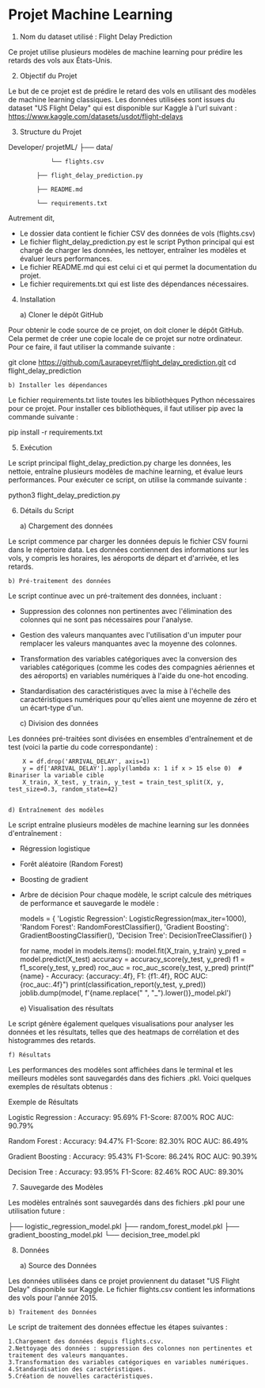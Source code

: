 # Projet Machine Learning 


1.  Nom du dataset utilisé : Flight Delay Prediction

Ce projet utilise plusieurs modèles de machine learning pour prédire les retards des vols aux États-Unis.



2.  Objectif du Projet

Le but de ce projet est de prédire le retard des vols en utilisant des modèles de machine learning classiques. Les données utilisées sont issues du dataset "US Flight Delay" qui est disponible sur Kaggle à l'url suivant : https://www.kaggle.com/datasets/usdot/flight-delays



3.  Structure du Projet

Developer/ projetML/ 	├── data/ 

				└── flights.csv 

			├── flight_delay_prediction.py 

			├── README.md

			└── requirements.txt


Autrement dit, 

- Le dossier data contient le fichier CSV des données de vols (flights.csv)
- Le fichier flight_delay_prediction.py est le script Python principal qui est chargé de charger les données, les nettoyer, entraîner les modèles et évaluer leurs performances.
- Le fichier README.md qui est celui ci et qui permet la documentation du projet.
- Le fichier requirements.txt qui est liste des dépendances nécessaires.



4. Installation

	a) Cloner le dépôt GitHub

Pour obtenir le code source de ce projet, on doit cloner le dépôt GitHub. Cela permet de créer une copie locale de ce projet sur notre ordinateur. Pour ce faire, il faut utiliser la commande suivante : 

git clone https://github.com/Laurapeyret/flight_delay_prediction.git
cd flight_delay_prediction

	b) Installer les dépendances

Le fichier requirements.txt liste toutes les bibliothèques Python nécessaires pour ce projet. Pour installer ces bibliothèques, il faut utiliser pip avec la commande suivante :

pip install -r requirements.txt



5. Exécution

Le script principal flight_delay_prediction.py charge les données, les nettoie, entraîne plusieurs modèles de machine learning, et évalue leurs performances. Pour exécuter ce script, on utilise la commande suivante :

python3 flight_delay_prediction.py



6. Détails du Script

	a) Chargement des données

Le script commence par charger les données depuis le fichier CSV fourni dans le répertoire data. Les données contiennent des informations sur les vols, y compris les horaires, les aéroports de départ et d'arrivée, et les retards.


	b) Pré-traitement des données

Le script continue avec un pré-traitement des données, incluant :

- Suppression des colonnes non pertinentes avec l'élimination des colonnes qui ne sont pas nécessaires pour l'analyse.
- Gestion des valeurs manquantes avec l'utilisation d'un imputer pour remplacer les valeurs manquantes avec la moyenne des colonnes.
- Transformation des variables catégoriques avec la conversion des variables catégoriques (comme les codes des compagnies aériennes et des aéroports) en variables numériques à l'aide du one-hot encoding.
- Standardisation des caractéristiques avec la mise à l'échelle des caractéristiques numériques pour qu'elles aient une moyenne de zéro et un écart-type d'un.


	c) Division des données

Les données pré-traitées sont divisées en ensembles d'entraînement et de test (voici la partie du code correspondante) : 

		X = df.drop('ARRIVAL_DELAY', axis=1)
		y = df['ARRIVAL_DELAY'].apply(lambda x: 1 if x > 15 else 0)  # Binariser la variable cible
		X_train, X_test, y_train, y_test = train_test_split(X, y, test_size=0.3, random_state=42)


	d) Entraînement des modèles

Le script entraîne plusieurs modèles de machine learning sur les données d'entraînement :

- Régression logistique
- Forêt aléatoire (Random Forest)
- Boosting de gradient
- Arbre de décision
Pour chaque modèle, le script calcule des métriques de performance et sauvegarde le modèle :

	models = {
	    'Logistic Regression': LogisticRegression(max_iter=1000),
	    'Random Forest': RandomForestClassifier(),
	    'Gradient Boosting': GradientBoostingClassifier(),
	    'Decision Tree': DecisionTreeClassifier()
	}

	for name, model in models.items():
	    model.fit(X_train, y_train)
	    y_pred = model.predict(X_test)
	    accuracy = accuracy_score(y_test, y_pred)
	    f1 = f1_score(y_test, y_pred)
	    roc_auc = roc_auc_score(y_test, y_pred)
	    print(f"{name} - Accuracy: {accuracy:.4f}, F1: {f1:.4f}, ROC AUC: {roc_auc:.4f}")
	    print(classification_report(y_test, y_pred))
	    joblib.dump(model, f'{name.replace(" ", "_").lower()}_model.pkl')


	e) Visualisation des résultats

Le script génère également quelques visualisations pour analyser les données et les résultats, telles que des heatmaps de corrélation et des histogrammes des retards.


	f) Résultats

Les performances des modèles sont affichées dans le terminal et les meilleurs modèles sont sauvegardés dans des fichiers .pkl. Voici quelques exemples de résultats obtenus :

Exemple de Résultats

Logistic Regression :
	Accuracy: 95.69%
	F1-Score: 87.00%
	ROC AUC: 90.79%

Random Forest :
	Accuracy: 94.47%
	F1-Score: 82.30%
	ROC AUC: 86.49%

Gradient Boosting :
	Accuracy: 95.43%
	F1-Score: 86.24%
	ROC AUC: 90.39%

Decision Tree :
	Accuracy: 93.95%
	F1-Score: 82.46%
	ROC AUC: 89.30%




7. Sauvegarde des Modèles

Les modèles entraînés sont sauvegardés dans des fichiers .pkl pour une utilisation future :


├── logistic_regression_model.pkl
├── random_forest_model.pkl
├── gradient_boosting_model.pkl
└── decision_tree_model.pkl




8. Données

	a) Source des Données

Les données utilisées dans ce projet proviennent du dataset "US Flight Delay" disponible sur Kaggle. Le fichier flights.csv contient les informations des vols pour l'année 2015.


	b) Traitement des Données

Le script de traitement des données effectue les étapes suivantes :

	1.Chargement des données depuis flights.csv.
	2.Nettoyage des données : suppression des colonnes non pertinentes et traitement des valeurs manquantes.
	3.Transformation des variables catégoriques en variables numériques.
	4.Standardisation des caractéristiques.
	5.Création de nouvelles caractéristiques.







